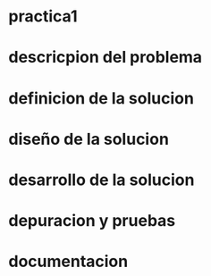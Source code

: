 # practica1

# descricpion del problema

# definicion de la solucion

# diseño de la solucion

# desarrollo de la solucion

# depuracion y pruebas

# documentacion
